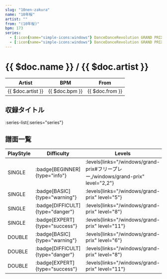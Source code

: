```yaml
---
slug: "10nen-zakura"
name: "10年桜"
artist: ""
from: "(10年桜)"
bpm: 173
series:
  - [:icon{name="simple-icons:windows"} DanceDanceRevolution GRAND PRIX (フリープレー)](/windows/grand-prix#フリープレー)
  - [:icon{name="simple-icons:windows"} DanceDanceRevolution GRAND PRIX (グランプリプレー)](/windows/grand-prix)
---
```


# {{ $doc.name }} / {{ $doc.artist }}

|Artist|BPM|From|
|------|---|----|
|{{ $doc.artist }}|{{ $doc.bpm }}|{{ $doc.from }}|

## 収録タイトル

:series-list{:series="series"}

## 譜面一覧

|PlayStyle|Difficulty|Levels|Notes|Movie|
|---------|----------|------|-----|-----|
|SINGLE| :badge[BEGINNER]{type="info"}| :levels{links="/windows/grand-prix#フリープレー,/windows/grand-prix" level="2,2"}|76/9||
|SINGLE| :badge[BASIC]{type="warning"}| :levels{links="/windows/grand-prix" level="5"}|144/11||
|SINGLE| :badge[DIFFICULT]{type="danger"}| :levels{links="/windows/grand-prix" level="8"}|255/14||
|SINGLE| :badge[EXPERT]{type="success"}| :levels{links="/windows/grand-prix" level="11"}|327/14||
|DOUBLE| :badge[BASIC]{type="warning"}| :levels{links="/windows/grand-prix" level="6"}|166/11||
|DOUBLE| :badge[DIFFICULT]{type="danger"}| :levels{links="/windows/grand-prix" level="8"}|255/14||
|DOUBLE| :badge[EXPERT]{type="success"}| :levels{links="/windows/grand-prix" level="11"}|325/14||
